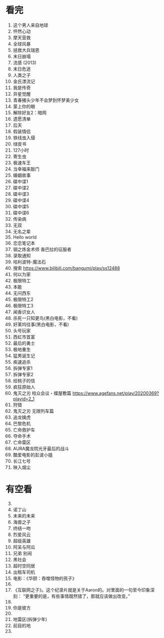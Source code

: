 # 看完

1. 这个男人来自地球
2. 怦然心动
3. 摩天营救
4. 全球风暴
5. 拯救大兵瑞恩
6. 末日崩塌
7. 流感 (2013)
8. 末日危途
9. 人类之子
10. 金氏漂流记
11. 我是传奇
12. 异星觉醒
13. 青春猪头少年不会梦到怀梦美少女
14. 蒙上你的眼
15. 解除好友2：暗网
16. 遗愿清单
17. 后天
18. 假装情侣
19. 铁线虫入侵
20. 绿皮书
21. 127小时
22. 寄生虫
23. 极速车王
24. 当幸福来敲门
25. 婚姻故事
26. 碟中谍1
27. 碟中谍2
28. 碟中谍3
29. 碟中谍4
30. 碟中谍5
31. 碟中谍6
32. 传染病
33. 无双
34. 无名之辈
35. Hello world
36. 恋恋笔记本
37. 钢之炼金术师 香巴拉的征服者
38. 录取通知
39. 哈利波特-魔法石
40. 搜索 https://www.bilibili.com/bangumi/play/ss12488
41. 何以为家
42. 极限特工
43. 本能
44. 无问西东
45. 极限特工2
46. 极限特工3
47. 闻香识女人
48. 杀死一只知更鸟(黑白电影，不看)
49. 好莱坞往事(黑白电影，不看)
50. 头号玩家
51. 西虹市首富
52. 最后的勇士
53. 极地重生
54. 猛男诞生记
55. 疾速追杀
56. 拆弹专家1
57. 拆弹专家2
58. 给桃子的信
59. 疯狂原始人
60. 鬼灭之刃 柱众会议・蝶屋敷篇 https://www.agefans.net/play/20200369?playid=2_1
61. 狩猎
62. 鬼灭之刃 无限列车篇
63. 追龙擒虎
64. 巴黎危机
65. 亡命救护车
66. 夺命手术
67. 亡命雷区
68. AURA魔龙院光牙最后的战斗
69. 酷爱电影的彭波小姐
70. 长江七号
71. 映入烟尘


# 有空看

3. 
4. 诺丁山
24. 未来的未来
25. 海兽之子
27. 终结一吻
28. 烈爱风云
29. 超级英雄
30. 阿呆与阿瓜
32. 兄弟 别闹
33. 黑社会
34. 超时空同居
35. 出租车司机
36. 电影：《华颐：吞噬怪物的孩子》
37. 
38. 《互联网之子》。这个纪录片就是关于Aaron的。对里面的一句至今印象深刻： “更重要的是，有些事情既然错了，那就应该做出改变。”
39. 
40. 你是彼方
41. 
43. 地雷区(拆弹少年)
44. 前目的地
45. 
